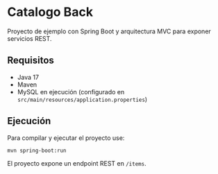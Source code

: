 # Catalogo Back

Proyecto de ejemplo con Spring Boot y arquitectura MVC para exponer servicios REST.

## Requisitos
- Java 17
- Maven
- MySQL en ejecución (configurado en `src/main/resources/application.properties`)

## Ejecución

Para compilar y ejecutar el proyecto use:
```bash
mvn spring-boot:run
```

El proyecto expone un endpoint REST en `/items`.

